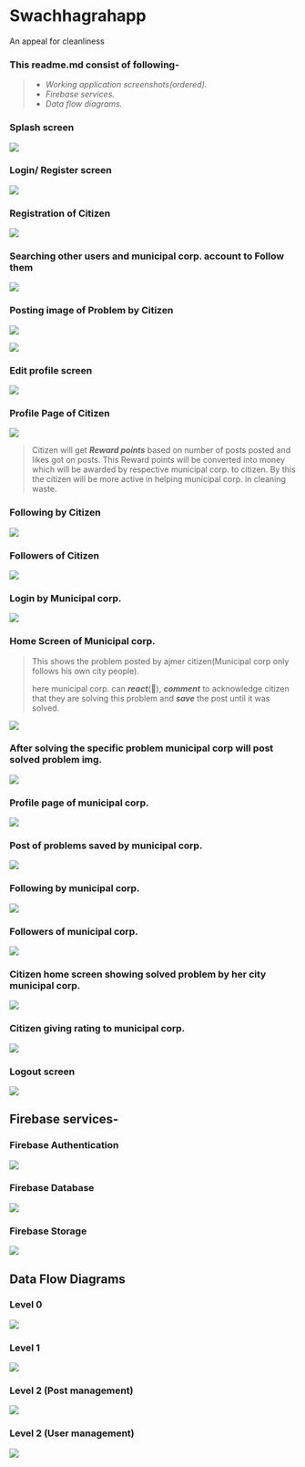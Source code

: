 # Swachhagrahapp
An appeal for cleanliness

### This readme.md consist of following-

> - *Working application screenshots(ordered).*
> - *Firebase services.*
> - *Data flow diagrams.*

### Splash screen

![](https://media.giphy.com/media/J01RxwG03g8UHo9NMT/giphy.gif)

### Login/ Register screen

![](https://i.ibb.co/qg0NxCN/Screenshot-2019-05-12-22-40-47-64.png)

### Registration of Citizen

![](https://i.ibb.co/T2gJMpm/Screenshot-2019-05-12-21-16-28-01.png)

### Searching other users and municipal corp. account to Follow them

![](https://i.ibb.co/HHWKsV1/Screenshot-2019-05-12-22-42-27-29.png)

### Posting image of Problem by Citizen 

![](https://i.ibb.co/FDV7ytz/Screenshot-2019-05-12-22-44-14-96.png)

![](https://i.ibb.co/G2hK9YC/Screenshot-2019-05-12-22-44-39-51.png)

### Edit profile screen

![](https://i.ibb.co/VqX8DJh/Screenshot-2019-05-12-14-22-35-20.png)

### Profile Page of Citizen

![](https://i.ibb.co/sm8bfHk/Screenshot-2019-05-12-14-21-07-79.png)

> Citizen will get _**Reward points**_ based on number of posts posted and likes got on posts. This Reward points will be converted into money which will be awarded by respective municipal corp. to citizen.  By this the citizen will be more active in helping municipal corp. in cleaning waste. 

### Following by Citizen

![](https://i.ibb.co/7GRFcGS/Screenshot-2019-05-12-22-45-12-07.png)

### Followers of Citizen

![](https://i.ibb.co/cJ96hsC/Screenshot-2019-05-12-22-45-23-65.png)

### Login by Municipal corp.

![](https://i.ibb.co/pPG9YVf/Screenshot-2019-05-12-22-48-48-13.png)

### Home Screen of Municipal corp.

> This shows the problem posted by ajmer citizen(Municipal corp only follows his own city people).
>
> here municipal corp. can _**react**_(🙁), _**comment**_ to acknowledge citizen that they are solving this problem and _**save**_ the post until it was solved. 

![](https://media.giphy.com/media/dWT185aMtVc28b0Llz/giphy.gif)

### After solving the specific problem municipal corp will post solved problem img.

![](https://i.ibb.co/9g4mxdL/Screenshot-2019-05-12-22-50-36-74.png)

### Profile page of municipal corp.

![](https://i.ibb.co/cyQ88hW/Screenshot-2019-05-12-22-51-18-20.png)

### Post of problems saved by municipal corp.

![](https://i.ibb.co/N9Y54QS/Screenshot-2019-05-12-22-51-10-47.png)

### Following by municipal corp.

![](https://i.ibb.co/x2dmHDj/Screenshot-2019-05-12-14-55-56-20.png)

### Followers of municipal corp.

![](https://i.ibb.co/3SbBGZT/Screenshot-2019-05-12-22-52-17-25.png)

### Citizen home screen showing solved problem by her city municipal corp.

![](https://i.ibb.co/9g4mxdL/Screenshot-2019-05-12-22-50-36-74.png)

### Citizen giving rating to municipal corp.

![](https://media.giphy.com/media/XbCBICgb7zN48nqufr/giphy.gif)

### Logout screen

![](https://i.ibb.co/ypdy2VQ/Screenshot-2019-05-12-22-46-01-36.png)



## Firebase services-

### Firebase Authentication

![](https://i.ibb.co/7b8vSX8/2019-05-12-3.png)

### Firebase Database 

![](https://i.ibb.co/6yxvtpR/2019-05-12-1.png)

### Firebase Storage

![](https://i.ibb.co/ZVWHZt1/2019-05-12-2.png)



## Data Flow Diagrams

### Level 0

![](https://i.ibb.co/K6mfkvW/11.png)

### Level 1

![](https://i.ibb.co/wN6HYyg/12.png)

### Level 2 (Post management)

![](https://i.ibb.co/tpgPWBS/13.png)

### Level 2 (User management)

![](https://i.ibb.co/f96H8n2/14.png)

